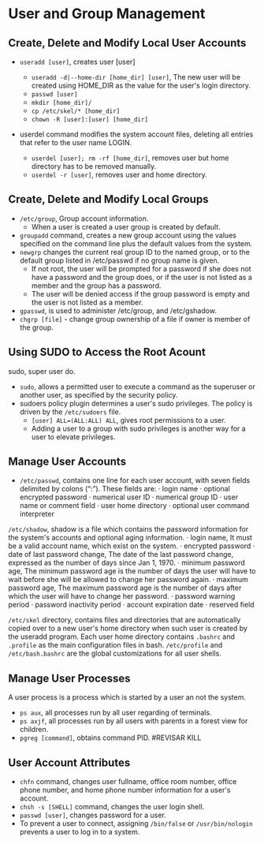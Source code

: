 User and Group Management 
=========================
    
Create, Delete and Modify Local User Accounts 
---------------------------------------------

- `useradd [user]`, creates user [user]
    - `useradd -d|--home-dir [home_dir] [user]`,   The new user will be created 
    using HOME_DIR as the value for the user's login directory.
    - `passwd [user]`
    - `mkdir [home_dir]/`
    - `cp /etc/skel/* [home_dir]` 
    - `chown -R [user]:[user] [home_dir]`

- userdel command modifies the system account files, deleting all entries that 
refer to the user name LOGIN.
    - `userdel [user]; rm -rf [home_dir]`, removes user but home directory has
    to be removed manually.
    - `userdel -r [user]`, removes user and home directory.
    
Create, Delete and Modify Local Groups 
--------------------------------------

- `/etc/group`, Group account information.
    - When a user is created a user group is created by default.
- `groupadd` command, creates a new group account using the values specified on
the command line plus the default values from the system.
- `newgrp` changes the current real group ID to the named group, or to the 
default group listed in /etc/passwd if no group name is given.
    - If not root, the user will be prompted for a password if she does not 
    have a password and the group does, or if the user is not listed as a member 
    and the group has a password. 
    - The user will be denied access if the group password is empty and the user 
    is not listed as a member.
- `gpasswd`, is used to administer /etc/group, and /etc/gshadow.
- `chgrp [file]` - change group ownership of a file if owner is member of the group.

    
Using SUDO to Access the Root Acount 
------------------------------------

sudo, super user do.
- `sudo`, allows a permitted user to execute a command as the superuser or 
another user, as specified by the security policy.
- sudoers policy plugin determines a user's sudo privileges. The policy is 
driven by the `/etc/sudoers` file.
    - `[user] ALL=(ALL:ALL) ALL`, gives root permissions to a user.
    - Adding a user to a group with sudo privileges is another way for a user
    to elevate privileges.

    
Manage User Accounts 
--------------------

- `/etc/passwd`, contains one line for each user account, with seven fields 
delimited by colons (“:”). These fields are:
    ·   login name
    ·   optional encrypted password
    ·   numerical user ID
    ·   numerical group ID
    ·   user name or comment field
    ·   user home directory
    ·   optional user command interpreter

`/etc/shadow`, shadow is a file which contains the password information for the system's accounts and optional aging information.
    ·    login name, It must be a valid account name, which exist on the system.
    ·    encrypted password
    ·    date of last password change, The date of the last password change, expressed as the number of days since Jan 1, 1970.
    ·    minimum password age, The minimum password age is the number of days the user will have to wait before she will be allowed to change her password again.
    ·    maximum password age, The maximum password age is the number of days after which the user will have to change her password.
    ·    password warning period
    ·    password inactivity period
    ·    account expiration date
    ·    reserved field

 `/etc/skel` directory, contains files and directories that are automatically copied over to a new user's home directory when such user is created by the useradd program. 
Each user home directory contains `.bashrc` and `.profile` as the main configuration files in bash.
`/etc/profile` and `/etc/bash.bashrc` are the global customizations for all user shells.
    
Manage User Processes 
---------------------

A user process is a process which is started by a user an not the system.
- `ps aux`, all processes run by all user regarding of terminals.
- `ps axjf`, all processes run by all users with parents in a forest view for children.
- `pgreg [command]`, obtains command PID.
#REVISAR KILL 

    
User Account Attributes 
-----------------------

- `chfn` command, changes user fullname, office room number, office phone 
number, and home phone number information for a user's account.
- `chsh -s [SHELL]` command, changes the user login shell.
- `passwd [user]`, changes password for a user.
- To prevent a user to connect, assigning `/bin/false` or `/usr/bin/nologin` 
prevents a user to log in to a system.
